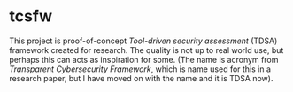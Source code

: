 # tcsfw

This project is proof-of-concept _Tool-driven security assessment_ (TDSA) framework created for research. 
The quality is not up to real world use, but perhaps this can acts as inspiration for some. (The name is acronym from _Transparent Cybersecurity Framework_, which is name used for this in a research paper, but I have moved on with the name and it is TDSA now).
